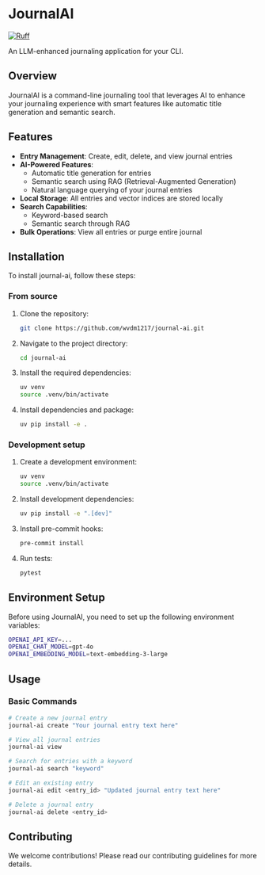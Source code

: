 # JournalAI


[![Ruff](https://img.shields.io/endpoint?url=https://raw.githubusercontent.com/astral-sh/ruff/main/assets/badge/v2.json)](https://github.com/astral-sh/ruff)

An LLM-enhanced journaling application for your CLI.

## Overview
JournalAI is a command-line journaling tool that leverages AI to enhance your journaling experience with smart features like automatic title generation and semantic search.

## Features
- **Entry Management**: Create, edit, delete, and view journal entries
- **AI-Powered Features**:
  - Automatic title generation for entries
  - Semantic search using RAG (Retrieval-Augmented Generation)
  - Natural language querying of your journal entries
- **Local Storage**: All entries and vector indices are stored locally
- **Search Capabilities**: 
  - Keyword-based search
  - Semantic search through RAG
- **Bulk Operations**: View all entries or purge entire journal

## Installation
To install journal-ai, follow these steps:

### From source

1. Clone the repository:
    ```sh
    git clone https://github.com/wvdm1217/journal-ai.git
    ```

2. Navigate to the project directory:
    ```sh
    cd journal-ai
    ```

3. Install the required dependencies:
    ```sh
    uv venv
    source .venv/bin/activate
    ```

4. Install dependencies and package:
    ```sh
    uv pip install -e .
    ```

### Development setup

1. Create a development environment:
    ```sh
    uv venv
    source .venv/bin/activate
    ```

2. Install development dependencies:
    ```sh
    uv pip install -e ".[dev]"
    ```

3. Install pre-commit hooks:
    ```sh
    pre-commit install
    ```

4. Run tests:
    ```sh
    pytest
    ```

## Environment Setup
Before using JournalAI, you need to set up the following environment variables:

```sh
OPENAI_API_KEY=...
OPENAI_CHAT_MODEL=gpt-4o
OPENAI_EMBEDDING_MODEL=text-embedding-3-large
```

## Usage

### Basic Commands
```sh
# Create a new journal entry
journal-ai create "Your journal entry text here"

# View all journal entries
journal-ai view

# Search for entries with a keyword
journal-ai search "keyword"

# Edit an existing entry
journal-ai edit <entry_id> "Updated journal entry text here"

# Delete a journal entry
journal-ai delete <entry_id>
```

## Contributing
We welcome contributions! Please read our contributing guidelines for more details.